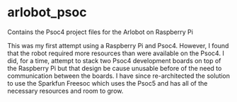# arlobot_psoc
Contains the Psoc4 project files for the Arlobot on Raspberry Pi

This was my first attempt using a Raspberry Pi and Psoc4.  However, I found that the robot required more resources than were available on the Psoc4.  I did, for a time, attempt to stack two Psoc4 development boards on top of the Raspberry Pi but that design be cause unusable before of the need to communication between the boards.  I have since re-architected the solution to use the Sparkfun Freesoc which uses the Psoc5 and has all of the necessary resources and room to grow.
